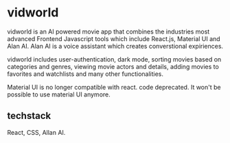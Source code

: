 # vidworld

vidworld is an AI powered movie app that combines the industries most advanced Frontend Javascript tools which include React.js, Material UI and Alan AI. Alan AI is a voice assistant which creates converstional expiriences.


vidworld includes user-authentication, dark mode, sorting movies based on categories and genres, viewing movie actors and details, adding movies to favorites and watchlists and many other functionalities. 

Material UI is no longer compatible with react. code deprecated. It won't be possible to use material UI anymore.
## techstack
React, CSS, Allan AI.
